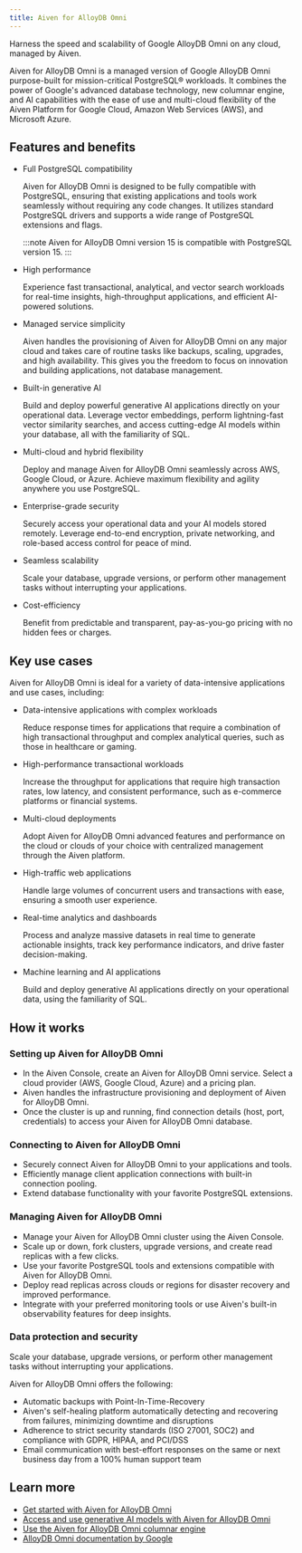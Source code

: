 ```yaml
---
title: Aiven for AlloyDB Omni
---
```


Harness the speed and scalability of Google AlloyDB Omni on any cloud, managed by Aiven.

Aiven for AlloyDB Omni is a managed version of Google AlloyDB Omni purpose-built for
mission-critical PostgreSQL® workloads. It combines the power of Google's advanced
database technology, new columnar engine, and AI capabilities with the ease of use and
multi-cloud flexibility of the Aiven Platform for Google Cloud, Amazon Web Services (AWS),
and Microsoft Azure.

## Features and benefits

- Full PostgreSQL compatibility

  Aiven for AlloyDB Omni is designed to be fully compatible with PostgreSQL, ensuring that
  existing applications and tools work seamlessly without requiring any code changes. It
  utilizes standard PostgreSQL drivers and supports a wide range of PostgreSQL extensions
  and flags.

  :::note
  Aiven for AlloyDB Omni version 15 is compatible with PostgreSQL version 15.
  :::

- High performance

  Experience fast transactional, analytical, and vector search workloads for real-time
  insights, high-throughput applications, and efficient AI-powered solutions.

- Managed service simplicity

  Aiven handles the provisioning of Aiven for AlloyDB Omni on any major cloud and takes
  care of routine tasks like backups, scaling, upgrades, and high availability. This gives
  you the freedom to focus on innovation and building applications, not database
  management.

- Built-in generative AI

  Build and deploy powerful generative AI applications directly on your operational data.
  Leverage vector embeddings, perform lightning-fast vector similarity searches, and
  access cutting-edge AI models within your database, all with the familiarity of SQL.

- Multi-cloud and hybrid flexibility

  Deploy and manage Aiven for AlloyDB Omni seamlessly across AWS, Google Cloud, or Azure.
  Achieve maximum flexibility and agility anywhere you use PostgreSQL.

- Enterprise-grade security

  Securely access your operational data and your AI models stored remotely. Leverage
  end-to-end encryption, private networking, and role-based access control for peace of
  mind.

- Seamless scalability

  Scale your database, upgrade versions, or perform other management tasks without
  interrupting your applications.

- Cost-efficiency

  Benefit from predictable and transparent, pay-as-you-go pricing with no hidden fees or
  charges.

## Key use cases

Aiven for AlloyDB Omni is ideal for a variety of data-intensive applications and use cases,
including:

- Data-intensive applications with complex workloads

  Reduce response times for
  applications that require a combination of high transactional throughput and complex
  analytical queries, such as those in healthcare or gaming.

- High-performance transactional workloads

  Increase the throughput for applications that
  require high transaction rates, low latency, and consistent performance, such as
  e-commerce platforms or financial systems.

- Multi-cloud deployments

  Adopt Aiven for AlloyDB Omni advanced features and performance
  on the cloud or clouds of your choice with centralized management through the Aiven
  platform.

- High-traffic web applications

  Handle large volumes of concurrent users and transactions
  with ease, ensuring a smooth user experience.

- Real-time analytics and dashboards

  Process and analyze massive datasets in real time to
  generate actionable insights, track key performance indicators, and drive faster
  decision-making.

- Machine learning and AI applications

  Build and deploy generative AI applications
  directly on your operational data, using the familiarity of SQL.

## How it works

### Setting up Aiven for AlloyDB Omni

- In the Aiven Console, create an Aiven for AlloyDB Omni service. Select a cloud
  provider (AWS, Google Cloud, Azure) and a pricing plan.
- Aiven handles the infrastructure provisioning and deployment of Aiven for AlloyDB Omni.
- Once the cluster is up and running, find connection details (host, port, credentials)
  to access your Aiven for AlloyDB Omni database.

### Connecting to Aiven for AlloyDB Omni

- Securely connect Aiven for AlloyDB Omni to your applications and tools.
- Efficiently manage client application connections with built-in connection pooling.
- Extend database functionality with your favorite PostgreSQL extensions.

### Managing Aiven for AlloyDB Omni

- Manage your Aiven for AlloyDB Omni cluster using the Aiven Console.
- Scale up or down, fork clusters, upgrade versions, and create read replicas with a few
  clicks.
- Use your favorite PostgreSQL tools and extensions compatible with Aiven for AlloyDB Omni.
- Deploy read replicas across clouds or regions for disaster recovery and improved
  performance.
- Integrate with your preferred monitoring tools or use Aiven's built-in observability
  features for deep insights.

### Data protection and security

Scale your database, upgrade versions, or perform other management tasks without
interrupting your applications.

Aiven for AlloyDB Omni offers the following:

- Automatic backups with Point-In-Time-Recovery
- Aiven's self-healing platform automatically detecting and recovering from failures,
  minimizing downtime and disruptions
- Adherence to strict security standards (ISO 27001, SOC2) and compliance with
  GDPR, HIPAA, and PCI/DSS
- Email communication with best-effort responses on the same or next business day from a
  100% human support team

## Learn more

- [Get started with Aiven for AlloyDB Omni](/docs/products/alloydbomni/get-started)
- [Access and use generative AI models with Aiven for AlloyDB Omni](/docs/products/alloydbomni/access-ai-models)
- [Use the Aiven for AlloyDB Omni columnar engine](/docs/products/alloydbomni/use-columnar-engine)
- [AlloyDB Omni documentation by Google](https://cloud.google.com/alloydb/docs/omni)
